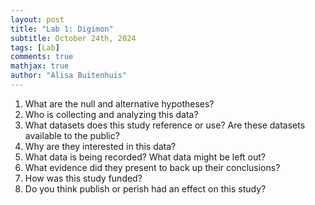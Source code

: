```yaml
---
layout: post
title: "Lab 1: Digimon"
subtitle: October 24th, 2024
tags: [Lab]
comments: true
mathjax: true
author: "Alisa Buitenhuis"
---
```


1. What are the null and alternative hypotheses?
2. Who is collecting and analyzing this data?
3. What datasets does this study reference or use? Are these datasets available to the public?
4. Why are they interested in this data?
5. What data is being recorded? What data might be left out?
6. What evidence did they present to back up their conclusions?
7. How was this study funded?
8. Do you think publish or perish had an effect on this study?
